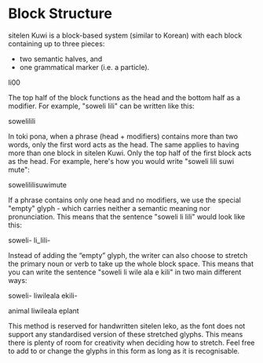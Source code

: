 # Block Structure
sitelen Kuwi is a block-based system (similar to Korean) with each block containing up to three pieces: 

- two <span class="red">semantic halves</span>, and 
- one <span class="green">grammatical marker</span> (i.e. a particle).

<span class="kuwi center big"><span class="kuwi-run"><span class="green">li</span><span class="red">00</span></span></span>

The top half of the block functions as the head and the bottom half as a modifier. For example, "<span class="red">soweli</span> <span class="blue">lili</span>" can be written like this: 

<span class="kuwi center big"><span class="red">soweli</span><span class="blue">lili</span></span>

In toki pona, when a phrase (head + modifiers) contains more than two words, only the first word acts as the head. The same applies to having more than one block in sitelen Kuwi. Only the top half of the first block acts as the head. For example, here's how you would write "<span class="red">soweli</span> <span class="blue">lili suwi mute</span>":

<span class="kuwi center big"><span class="kuwi-run"><span class="red">soweli</span><span class="blue">lilisuwimute</span></span></span>

If a phrase contains only one head and no modifiers, we use the special "empty" glyph <span class="kuwi medium">-</span> which carries neither a semantic meaning nor pronunciation. This means that the sentence "<span class="red">soweli</span> li <span class="blue">lili</span>" would look like this:

<span class="kuwi center big"><span class="red">soweli</span>- li_<span class="blue">lili</span>-</span>

Instead of adding the “empty” glyph, the writer can also choose to stretch the primary noun or verb to take up the whole block space. This means that you can write the sentence "<span class="red">soweli</span> li wile ala e <span class="green">kili</span>" in two main different ways:

<span class="kuwi center big"><span class="red">soweli</span>- liwileala e<span class="green">kili</span>-</span> 

<span class="kuwi center big"><span class="red">animal</span> liwileala e<span class="green">plant</span></span>

This method is reserved for handwritten sitelen leko, as the font does not support any standardised version of these stretched glyphs. This means there is plenty of room for creativity when deciding how to stretch. Feel free to add to or change the glyphs in this form as long as it is recognisable.
